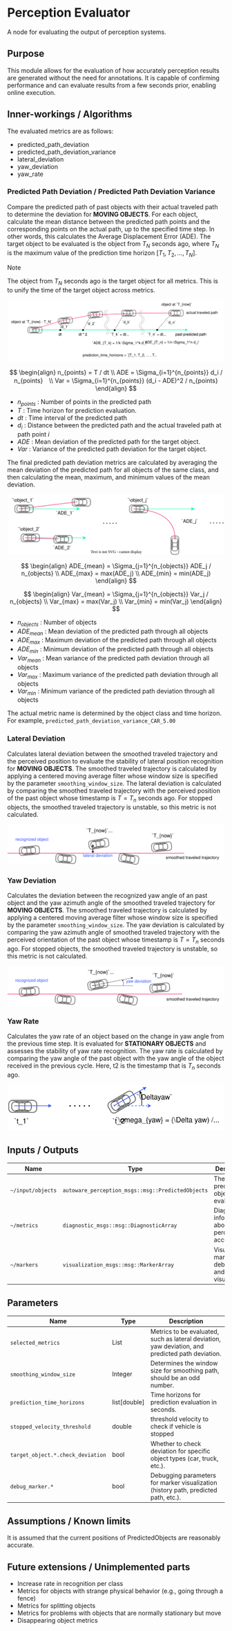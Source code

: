 # Perception Evaluator

A node for evaluating the output of perception systems.

## Purpose

This module allows for the evaluation of how accurately perception results are generated without the need for annotations. It is capable of confirming performance and can evaluate results from a few seconds prior, enabling online execution.

## Inner-workings / Algorithms

The evaluated metrics are as follows:

- predicted_path_deviation
- predicted_path_deviation_variance
- lateral_deviation
- yaw_deviation
- yaw_rate

### Predicted Path Deviation / Predicted Path Deviation Variance

Compare the predicted path of past objects with their actual traveled path to determine the deviation for **MOVING OBJECTS**. For each object, calculate the mean distance between the predicted path points and the corresponding points on the actual path, up to the specified time step. In other words, this calculates the Average Displacement Error (ADE). The target object to be evaluated is the object from $T_N$ seconds ago, where $T_N$ is the maximum value of the prediction time horizon $[T_1, T_2, ..., T_N]$.

> [!NOTE]
> The object from $T_N$ seconds ago is the target object for all metrics. This is to unify the time of the target object across metrics.

![path_deviation_each_object](./images/path_deviation_each_object.drawio.svg)

$$
\begin{align}
n_{points} = T / dt \\
ADE = \Sigma_{i=1}^{n_{points}} d_i / n_{points}　\\
Var = \Sigma_{i=1}^{n_{points}} (d_i - ADE)^2 / n_{points}
\end{align}
$$

- $n_{points}$ : Number of points in the predicted path
- $T$ : Time horizon for prediction evaluation.
- $dt$ : Time interval of the predicted path
- $d_i$ : Distance between the predicted path and the actual traveled path at path point $i$
- $ADE$ : Mean deviation of the predicted path for the target object.
- $Var$ : Variance of the predicted path deviation for the target object.

The final predicted path deviation metrics are calculated by averaging the mean deviation of the predicted path for all objects of the same class, and then calculating the mean, maximum, and minimum values of the mean deviation.

![path_deviation](./images/path_deviation.drawio.svg)

$$
\begin{align}
ADE_{mean} = \Sigma_{j=1}^{n_{objects}} ADE_j / n_{objects} \\
ADE_{max} = max(ADE_j) \\
ADE_{min} = min(ADE_j)
\end{align}
$$

$$
\begin{align}
Var_{mean} = \Sigma_{j=1}^{n_{objects}} Var_j / n_{objects} \\
Var_{max} = max(Var_j) \\
Var_{min} = min(Var_j)
\end{align}
$$

- $n_{objects}$ : Number of objects
- $ADE_{mean}$ : Mean deviation of the predicted path through all objects
- $ADE_{max}$ : Maximum deviation of the predicted path through all objects
- $ADE_{min}$ : Minimum deviation of the predicted path through all objects
- $Var_{mean}$ : Mean variance of the predicted path deviation through all objects
- $Var_{max}$ : Maximum variance of the predicted path deviation through all objects
- $Var_{min}$ : Minimum variance of the predicted path deviation through all objects

The actual metric name is determined by the object class and time horizon. For example, `predicted_path_deviation_variance_CAR_5.00`

### Lateral Deviation

Calculates lateral deviation between the smoothed traveled trajectory and the perceived position to evaluate the stability of lateral position recognition for **MOVING OBJECTS**. The smoothed traveled trajectory is calculated by applying a centered moving average filter whose window size is specified by the parameter `smoothing_window_size`. The lateral deviation is calculated by comparing the smoothed traveled trajectory with the perceived position of the past object whose timestamp is $T=T_n$ seconds ago. For stopped objects, the smoothed traveled trajectory is unstable, so this metric is not calculated.

![lateral_deviation](./images/lateral_deviation.drawio.svg)

### Yaw Deviation

Calculates the deviation between the recognized yaw angle of an past object and the yaw azimuth angle of the smoothed traveled trajectory for **MOVING OBJECTS**. The smoothed traveled trajectory is calculated by applying a centered moving average filter whose window size is specified by the parameter `smoothing_window_size`. The yaw deviation is calculated by comparing the yaw azimuth angle of smoothed traveled trajectory with the perceived orientation of the past object whose timestamp is $T=T_n$ seconds ago.
For stopped objects, the smoothed traveled trajectory is unstable, so this metric is not calculated.

![yaw_deviation](./images/yaw_deviation.drawio.svg)

### Yaw Rate

Calculates the yaw rate of an object based on the change in yaw angle from the previous time step. It is evaluated for **STATIONARY OBJECTS** and assesses the stability of yaw rate recognition. The yaw rate is calculated by comparing the yaw angle of the past object with the yaw angle of the object received in the previous cycle. Here, t2 is the timestamp that is $T_n$ seconds ago.

![yaw_rate](./images/yaw_rate.drawio.svg)

## Inputs / Outputs

| Name              | Type                                              | Description                                       |
| ----------------- | ------------------------------------------------- | ------------------------------------------------- |
| `~/input/objects` | `autoware_perception_msgs::msg::PredictedObjects` | The predicted objects to evaluate.                |
| `~/metrics`       | `diagnostic_msgs::msg::DiagnosticArray`           | Diagnostic information about perception accuracy. |
| `~/markers`       | `visualization_msgs::msg::MarkerArray`            | Visual markers for debugging and visualization.   |

## Parameters

| Name                              | Type         | Description                                                                                      |
| --------------------------------- | ------------ | ------------------------------------------------------------------------------------------------ |
| `selected_metrics`                | List         | Metrics to be evaluated, such as lateral deviation, yaw deviation, and predicted path deviation. |
| `smoothing_window_size`           | Integer      | Determines the window size for smoothing path, should be an odd number.                          |
| `prediction_time_horizons`        | list[double] | Time horizons for prediction evaluation in seconds.                                              |
| `stopped_velocity_threshold`      | double       | threshold velocity to check if vehicle is stopped                                                |
| `target_object.*.check_deviation` | bool         | Whether to check deviation for specific object types (car, truck, etc.).                         |
| `debug_marker.*`                  | bool         | Debugging parameters for marker visualization (history path, predicted path, etc.).              |

## Assumptions / Known limits

It is assumed that the current positions of PredictedObjects are reasonably accurate.

## Future extensions / Unimplemented parts

- Increase rate in recognition per class
- Metrics for objects with strange physical behavior (e.g., going through a fence)
- Metrics for splitting objects
- Metrics for problems with objects that are normally stationary but move
- Disappearing object metrics

